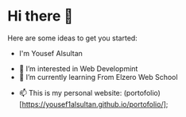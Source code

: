 # Hi there 👋



<!-- - And This is my personal website https://yousef1alsultan.github.io/portofolio/ -->

<!--
**yousef1alsultan/yousef1alsultan** is a ✨ _special_ ✨ repository because its `README.md` (this file) appears on your GitHub profile.
-->


Here are some ideas to get you started:

- I'm Yousef Alsultan
<!-- - 🔭 I’m currently working on ... -->
- 👀 I’m interested in Web Developmint
- 🌱 I’m currently learning From Elzero Web School
<!-- - 👯 I’m looking to collaborate on ... -->
<!-- - 🤔 I’m looking for help with ... -->
<!-- - 💬 Ask me about ... -->
- 📫 This is my personal website: (portofolio)[https://yousef1alsultan.github.io/portofolio/];
<!-- - 😄 Pronouns: ... -->
<!-- - ⚡ Fun fact: ...  -->

